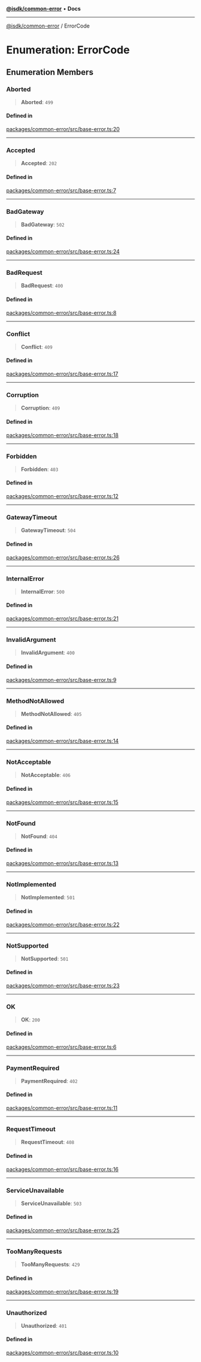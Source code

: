 [**@isdk/common-error**](../README.md) • **Docs**

***

[@isdk/common-error](../globals.md) / ErrorCode

# Enumeration: ErrorCode

## Enumeration Members

### Aborted

> **Aborted**: `499`

#### Defined in

[packages/common-error/src/base-error.ts:20](https://github.com/isdk/common-error.js/blob/f7578a9ecd75a483a24a80a8e96a99303c1ef148/src/base-error.ts#L20)

***

### Accepted

> **Accepted**: `202`

#### Defined in

[packages/common-error/src/base-error.ts:7](https://github.com/isdk/common-error.js/blob/f7578a9ecd75a483a24a80a8e96a99303c1ef148/src/base-error.ts#L7)

***

### BadGateway

> **BadGateway**: `502`

#### Defined in

[packages/common-error/src/base-error.ts:24](https://github.com/isdk/common-error.js/blob/f7578a9ecd75a483a24a80a8e96a99303c1ef148/src/base-error.ts#L24)

***

### BadRequest

> **BadRequest**: `400`

#### Defined in

[packages/common-error/src/base-error.ts:8](https://github.com/isdk/common-error.js/blob/f7578a9ecd75a483a24a80a8e96a99303c1ef148/src/base-error.ts#L8)

***

### Conflict

> **Conflict**: `409`

#### Defined in

[packages/common-error/src/base-error.ts:17](https://github.com/isdk/common-error.js/blob/f7578a9ecd75a483a24a80a8e96a99303c1ef148/src/base-error.ts#L17)

***

### Corruption

> **Corruption**: `409`

#### Defined in

[packages/common-error/src/base-error.ts:18](https://github.com/isdk/common-error.js/blob/f7578a9ecd75a483a24a80a8e96a99303c1ef148/src/base-error.ts#L18)

***

### Forbidden

> **Forbidden**: `403`

#### Defined in

[packages/common-error/src/base-error.ts:12](https://github.com/isdk/common-error.js/blob/f7578a9ecd75a483a24a80a8e96a99303c1ef148/src/base-error.ts#L12)

***

### GatewayTimeout

> **GatewayTimeout**: `504`

#### Defined in

[packages/common-error/src/base-error.ts:26](https://github.com/isdk/common-error.js/blob/f7578a9ecd75a483a24a80a8e96a99303c1ef148/src/base-error.ts#L26)

***

### InternalError

> **InternalError**: `500`

#### Defined in

[packages/common-error/src/base-error.ts:21](https://github.com/isdk/common-error.js/blob/f7578a9ecd75a483a24a80a8e96a99303c1ef148/src/base-error.ts#L21)

***

### InvalidArgument

> **InvalidArgument**: `400`

#### Defined in

[packages/common-error/src/base-error.ts:9](https://github.com/isdk/common-error.js/blob/f7578a9ecd75a483a24a80a8e96a99303c1ef148/src/base-error.ts#L9)

***

### MethodNotAllowed

> **MethodNotAllowed**: `405`

#### Defined in

[packages/common-error/src/base-error.ts:14](https://github.com/isdk/common-error.js/blob/f7578a9ecd75a483a24a80a8e96a99303c1ef148/src/base-error.ts#L14)

***

### NotAcceptable

> **NotAcceptable**: `406`

#### Defined in

[packages/common-error/src/base-error.ts:15](https://github.com/isdk/common-error.js/blob/f7578a9ecd75a483a24a80a8e96a99303c1ef148/src/base-error.ts#L15)

***

### NotFound

> **NotFound**: `404`

#### Defined in

[packages/common-error/src/base-error.ts:13](https://github.com/isdk/common-error.js/blob/f7578a9ecd75a483a24a80a8e96a99303c1ef148/src/base-error.ts#L13)

***

### NotImplemented

> **NotImplemented**: `501`

#### Defined in

[packages/common-error/src/base-error.ts:22](https://github.com/isdk/common-error.js/blob/f7578a9ecd75a483a24a80a8e96a99303c1ef148/src/base-error.ts#L22)

***

### NotSupported

> **NotSupported**: `501`

#### Defined in

[packages/common-error/src/base-error.ts:23](https://github.com/isdk/common-error.js/blob/f7578a9ecd75a483a24a80a8e96a99303c1ef148/src/base-error.ts#L23)

***

### OK

> **OK**: `200`

#### Defined in

[packages/common-error/src/base-error.ts:6](https://github.com/isdk/common-error.js/blob/f7578a9ecd75a483a24a80a8e96a99303c1ef148/src/base-error.ts#L6)

***

### PaymentRequired

> **PaymentRequired**: `402`

#### Defined in

[packages/common-error/src/base-error.ts:11](https://github.com/isdk/common-error.js/blob/f7578a9ecd75a483a24a80a8e96a99303c1ef148/src/base-error.ts#L11)

***

### RequestTimeout

> **RequestTimeout**: `408`

#### Defined in

[packages/common-error/src/base-error.ts:16](https://github.com/isdk/common-error.js/blob/f7578a9ecd75a483a24a80a8e96a99303c1ef148/src/base-error.ts#L16)

***

### ServiceUnavailable

> **ServiceUnavailable**: `503`

#### Defined in

[packages/common-error/src/base-error.ts:25](https://github.com/isdk/common-error.js/blob/f7578a9ecd75a483a24a80a8e96a99303c1ef148/src/base-error.ts#L25)

***

### TooManyRequests

> **TooManyRequests**: `429`

#### Defined in

[packages/common-error/src/base-error.ts:19](https://github.com/isdk/common-error.js/blob/f7578a9ecd75a483a24a80a8e96a99303c1ef148/src/base-error.ts#L19)

***

### Unauthorized

> **Unauthorized**: `401`

#### Defined in

[packages/common-error/src/base-error.ts:10](https://github.com/isdk/common-error.js/blob/f7578a9ecd75a483a24a80a8e96a99303c1ef148/src/base-error.ts#L10)
